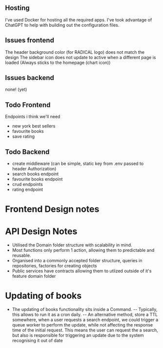 ## Hosting
I've used Docker for hosting all the required apps. I've took advantage of ChatGPT to help with building out the configuration files.

## Issues frontend
The header background color (for RADICAL logo) does not match the design
The sidebar icon does not update to active when a different page is loaded (Always sticks to the homepage (chart icon))

## Issues backend
none! (yet)

## Todo Frontend
Endpoints i think we'll need
- new york best sellers
- favourite books
- save rating

## Todo Backend
- create middleware (can be simple, static key from .env passed to header Authorization)
- search books endpoint
- favourite books endpoint
- crud endpoints
- rating endpoint

# Frontend Design notes

# API Design Notes
- Utilised the Domain folder structure with scalability in mind.
- Most functions only perform 1 action, allowing them to predictable and reusable.
- Organised into a commonly accepted folder structure, queries in repositories, factories for creating objects
- Public services have contracts allowing them to utlized outside of it's feature domain folder

# Updating of books
- The updating of books functionality sits inside a Command. 
-- Typically, this allows to run it as a cron daily. 
-- An alternative method, store a TTL somewhere, when a user requests a search endpoint, we could trigger a queue worker to perform the update, while not affecting the response time of the initial request. This means the user can request the a search, but also is responsible for triggering an update due to the system recognising it out of date